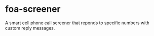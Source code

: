 foa-screener
============

A smart cell phone call screener that reponds to specific numbers with custom reply messages.